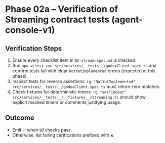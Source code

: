 # Phase 02a – Verification of Streaming contract tests (agent-console-v1)

## Verification Steps
1. Ensure every checklist item in `02-stream-spec.md` is checked.
2. Run `npx vitest run src/services/__tests__/godexClient.spec.ts` and confirm tests fail with clear `NotYetImplemented` errors (expected at this phase).
3. Inspect tests for reverse assertions: `rg "NotYetImplemented" src/services/__tests__/godexClient.spec.ts` must return zero matches.
4. Check fixtures for deterministic timers: `rg "setTimeout" src/services/__tests__/__fixtures__/streaming.ts` should show explicit mocked timers or comments justifying usage.

## Outcome
- Emit `✅` when all checks pass.
- Otherwise, list failing verifications prefixed with `❌`.
